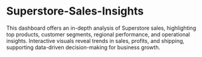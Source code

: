 # Superstore-Sales-Insights
This dashboard offers an in-depth analysis of Superstore sales, highlighting top products, customer segments, regional performance, and operational insights. Interactive visuals reveal trends in sales, profits, and shipping, supporting data-driven decision-making for business growth.
